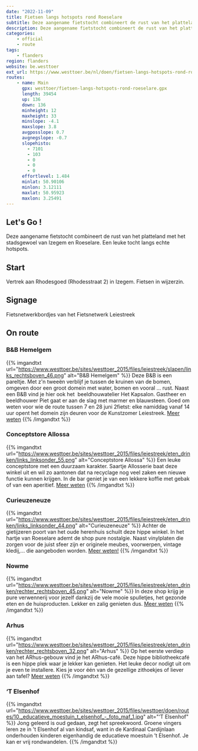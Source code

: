```yaml
---
date: "2022-11-09"
title: Fietsen langs hotspots rond Roeselare
subtitle: Deze aangename fietstocht combineert de rust van het platteland met het stadsgewoel van Izegem en Roeselare
description: Deze aangename fietstocht combineert de rust van het platteland met het stadsgewoel van Izegem en Roeselare
categories:
    - official
    - route
tags:
    - flanders
region: flanders
website: be.westtoer
ext_url: https://www.westtoer.be/nl/doen/fietsen-langs-hotspots-rond-roeselare
routes:
    - name: Main
      gpx: westtoer/fietsen-langs-hotspots-rond-roeselare.gpx
      length: 39454
      up: 136
      down: 136
      minheight: 12
      maxheight: 33
      minslope: -4.1
      maxslope: 3.8
      avgposslope: 0.7
      avgnegslope: -0.7
      slopehisto:
        - 7101
        - 103
        - 0
        - 0
        - 0
      effortlevel: 1.484
      minlat: 50.90106
      minlon: 3.12111
      maxlat: 50.95923
      maxlon: 3.25491
---
```


## Let's Go ! 

Deze aangename fietstocht combineert de rust van het platteland met het stadsgewoel van Izegem en Roeselare. Een leuke tocht langs echte hotspots.

## Start

Vertrek aan Rhodesgoed (Rhodesstraat 2) in Izegem. Fietsen in wijzerzin.

## Signage

Fietsnetwerkbordjes van het Fietsnetwerk Leiestreek

## On route

### B&B Hemelgem

{{% imgandtxt url="https://www.westtoer.be/sites/westtoer_2015/files/leiestreek/slapen/links_rechtsboven_46.png" alt="B&B Hemelgem" %}}
Deze B&B is een pareltje. Met z'n tweeën verblijf je tussen de kruinen van de bomen, omgeven door een groot domein met water, bomen en vooral ... rust. Naast een B&B vind je hier ook het  beeldhouwatelier Het Kapsalon. Gastheer en beeldhouwer Piet gaat er aan de slag met marmer en blauwsteen.
	Goed om weten voor wie de route tussen 7 en 28 juni 2fietst: elke namiddag vanaf 14 uur opent het domein zijn deuren voor de Kunstzomer Leiestreek.
[Meer weten](/nl/slapen/hemelgem)
{{% /imgandtxt %}}

### Conceptstore Allossa

{{% imgandtxt url="https://www.westtoer.be/sites/westtoer_2015/files/leiestreek/eten_drinken/links_linksonder_55.png" alt="Conceptstore Allossa" %}}
Een leuke conceptstore met een duurzaam karakter. Saartje Allosserie baat deze winkel uit en wil zo aantonen dat na recyclage nog veel zaken een nieuwe functie kunnen krijgen. In de bar geniet je van een lekkere koffie met gebak of van een aperitief.
[Meer weten](https://www.toerisme-leiestreek.be/nl/doen/allossa)
{{% /imgandtxt %}}

### Curieuzeneuze

{{% imgandtxt url="https://www.westtoer.be/sites/westtoer_2015/files/leiestreek/eten_drinken/links_linksonder_44.png" alt="Curieuzeneuze" %}}
Achter de gietijzeren poort van het oude herenhuis schuilt deze hippe winkel. In het hartje van Roeselare ademt de shop pure nostalgie. Naast vinylplaten die zorgen voor de juist sfeer zijn er originele meubes, voorwerpen, vintage kledij,... die aangeboden worden.
[Meer weten!](https://www.toerisme-leiestreek.be/nl/leiespots/curieuzeneuze)
{{% /imgandtxt %}}

### Nowme

{{% imgandtxt url="https://www.westtoer.be/sites/westtoer_2015/files/leiestreek/eten_drinken/rechter_rechtsboven_45.png" alt="Nowme" %}}
In deze shop krijg je pure verwennerij voor jezelf dankzij de vele mooie spulletjes, het gezonde eten en de huisproducten. Lekker en zalig genieten dus.
[Meer weten](https://www.toerisme-leiestreek.be/nl/leiespots/nowme)
{{% /imgandtxt %}}

### Arhus

{{% imgandtxt url="https://www.westtoer.be/sites/westtoer_2015/files/leiestreek/eten_drinken/rechter_rechtsboven_32.png" alt="Arhus" %}}
Op het eerste verdiep van het ARhus-gebouw vind je het ARhus-café. Deze hippe bibliotheekcafé is een hippe plek waar je lekker kan genieten. Het leuke decor nodigt uit om je even te installere. Kies je voor één van de gezellige zithoekjes of liever aan tafel?
[Meer weten](https://www.toerisme-leiestreek.be/nl/leiespots/arhus)
{{% /imgandtxt %}}

### ‘T Elsenhof

{{% imgandtxt url="https://www.westtoer.be/sites/westtoer_2015/files/westtoer/doen/routes/10._educatieve_moestuin_t_elsenhof_-_foto_maf_1.jpg" alt="‘T Elsenhof" %}}
Jong geleerd is oud gedaan, zegt het spreekwoord. Groene vingers leren ze in 't Elsenhof al van kindsaf, want in de Kardinaal Cardijnlaan onderhouden kinderen eigenhandig de educatieve moestuin ’t Elsenhof. Je kan er vrij rondwandelen.
{{% /imgandtxt %}}


